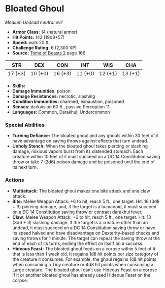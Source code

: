 # Bloated Ghoul

*Medium* *Undead* *neutral evil*

- **Armor Class:** 14 (natural armor)
- **Hit Points:** 142 (19d8+57)
- **Speed:** walk 20 ft.
- **Challenge Rating:** 6 (2,300 XP)
- **Source:** [Tome of Beasts 2](https://koboldpress.com/kpstore/product/tome-of-beasts-2-for-5th-edition) page 166

| STR | DEX | CON | INT | WIS | CHA |
| --- | --- | --- | --- | --- | --- |
| 17 (+3) | 10 (+0) | 16 (+3) | 11 (+0) | 12 (+1) | 13 (+1) |

- **Skills:** 
- **Damage Immunities:** poison
- **Damage Resistances:** necrotic, slashing
- **Condition Immunities:** charmed, exhaustion, poisoned
- **Senses:** darkvision 60 ft., passive Perception 11
- **Languages:** Common, Darakhul, Undercommon

### Special Abilities

- **Turning Defiance:** The bloated ghoul and any ghouls within 30 feet of it have advantage on saving throws against effects that turn undead.
- **Unholy Stench:** When the bloated ghoul takes piercing or slashing damage, noxious vapors burst from its distended stomach. Each creature within 10 feet of it must succeed on a DC 14 Constitution saving throw or take 7 (2d6) poison damage and be poisoned until the end of its next turn.

### Actions

- **Multiattack:** The bloated ghoul makes one bite attack and one claw attack.
- **Bite:** Melee Weapon Attack: +6 to hit, reach 5 ft., one target. Hit: 16 (3d8 + 3) piercing damage, and, if the target is a humanoid, it must succeed on a DC 14 Constitution saving throw or contract darakhul fever.
- **Claw:** Melee Weapon Attack: +6 to hit, reach 5 ft., one target. Hit: 13 (3d6 + 3) slashing damage. If the target is a creature other than an undead, it must succeed on a DC 14 Constitution saving throw or have its speed halved and have disadvantage on Dexterity-based checks and saving throws for 1 minute. The target can repeat the saving throw at the end of each of its turns, ending the effect on itself on a success.
- **Hideous Feast:** The bloated ghoul feeds on a corpse within 5 feet of it that is less than 1 week old. It regains 1d8 hit points per size category of the creature it consumes. For example, the ghoul regains 1d8 hit points when consuming a Tiny creature or 4d8 hit points when consuming a Large creature. The bloated ghoul can’t use Hideous Feast on a corpse if it or another bloated ghoul has already used Hideous Feast on the corpse.



